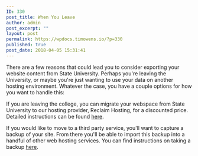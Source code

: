 ```yaml
---
ID: 330
post_title: When You Leave
author: admin
post_excerpt: ""
layout: post
permalink: https://wpdocs.timowens.io/?p=330
published: true
post_date: 2018-04-05 15:31:41
---
```

There are a few reasons that could lead you to consider exporting your website content from State University. Perhaps you're leaving the University, or maybe you're just wanting to use your data on another hosting environment. Whatever the case, you have a couple options for how you want to handle this:

If you are leaving the college, you can migrate your webspace from State University to our hosting provider, Reclaim Hosting, for a discounted price. Detailed instructions can be found <a href="https://stateu.org/docs/uncategorized/migrate-to-reclaim-hosting/" target="_blank" rel="noopener noreferrer">here</a>.

If you would like to move to a third party service, you'll want to capture a backup of your site. From there you'll be able to import this backup into a handful of other web hosting services. You can find instructions on taking a backup <a href="https://stateu.org/docs/uncategorized/export-your-domain/" target="_blank" rel="noopener noreferrer">here</a>.